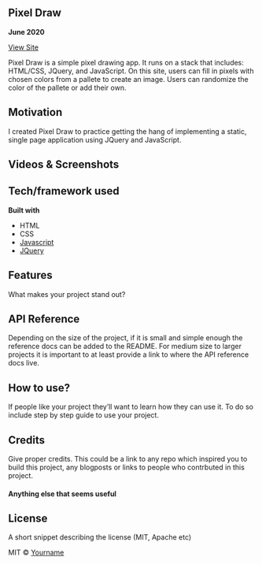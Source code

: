 ## Pixel Draw
**June 2020**

[View Site](https://pixel-draw-brody.netlify.app/)

Pixel Draw is a simple pixel drawing app. It runs on a stack that includes: HTML/CSS, JQuery, and JavaScript. On this site, users can fill in pixels with chosen colors from a pallete to create an image. Users can randomize the color of the pallete or add their own.

## Motivation
I created Pixel Draw to practice getting the hang of implementing a static, single page application using JQuery and JavaScript.
 
## Videos & Screenshots

## Tech/framework used
<b>Built with</b>
- HTML
- CSS
- [Javascript](https://www.javascript.com/)
- [JQuery](https://jquery.com/)

## Features
What makes your project stand out?

## API Reference

Depending on the size of the project, if it is small and simple enough the reference docs can be added to the README. For medium size to larger projects it is important to at least provide a link to where the API reference docs live.

## How to use?
If people like your project they’ll want to learn how they can use it. To do so include step by step guide to use your project.

## Credits
Give proper credits. This could be a link to any repo which inspired you to build this project, any blogposts or links to people who contrbuted in this project. 

#### Anything else that seems useful

## License
A short snippet describing the license (MIT, Apache etc)

MIT © [Yourname]()
